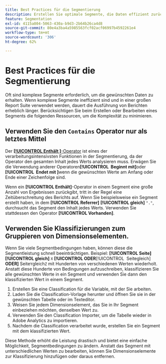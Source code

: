 ```yaml
---
title: Best Practices für die Segmentierung
description: Erstellen Sie optimale Segmente, die Daten effizient zurückgeben.
feature: Segmentation
exl-id: 4115a804-5063-430a-b9d3-2b64b26ca4d8
source-git-commit: 80e4a3ba4a5985563fcf02acf06997b4592261e4
workflow-type: tm+mt
source-wordcount: '306'
ht-degree: 62%

---
```


# Best Practices für die Segmentierung

Oft sind komplexe Segmente erforderlich, um die gewünschten Daten zu erhalten. Wenn komplexe Segmente ineffizient sind und in einer großen Report Suite verwendet werden, dauert die Ausführung von Berichten erheblich länger. Berücksichtigen Sie beim Erstellen oder Bearbeiten eines Segments die folgenden Ressourcen, um die Komplexität zu minimieren.

## Verwenden Sie den `Contains` Operator nur als letztes Mittel

Der [**[!UICONTROL Enthält &#x200B;]**-Operator](/help/components/segmentation/seg-reference/seg-operators.md) ist eines der verarbeitungsintensivsten Funktionen in der Segmentierung, da der Operator den gesamten Inhalt jedes Werts analysieren muss. Erwägen Sie die Verwendung anderer Operatoren&#x200B;**[!UICONTROL &#x200B; Beginnt mit &#x200B;]**&#x200B;oder&#x200B;**[!UICONTROL &#x200B; Endet mit &#x200B;]**&#x200B;wenn die gewünschten Werte am Anfang oder Ende einer Zeichenfolge sind.

Wenn ein **[!UICONTROL Enthält]**-Operator in einem Segment eine große Anzahl von Ergebnissen zurückgibt, tritt in der Regel eine Zeitüberschreitung des Berichts auf. Wenn Sie beispielsweise ein Segment erstellt haben, in dem **[!UICONTROL Referrer]** **[!UICONTROL gleich]** `"."`, durchsucht das Segment den Inhalt jedes Werts. Verwenden Sie stattdessen den Operator **[!UICONTROL Vorhanden]**.

## Verwenden Sie Klassifizierungen zum Gruppieren von Dimensionselementen.

Wenn Sie viele Segmentbedingungen haben, können diese die Segmentleistung schnell beeinträchtigen. Beispiel: **[!UICONTROL Seite]** **[!UICONTROL gleich]** `X` **[!UICONTROL ODER**&#x200B;[!UICONTROL &#x200B; Seite **&#x200B;**&#x200B;gleich &#x200B;]&#x200B;**&#x200B;**&#x200B;**ODER**&#x200B;**]** Seite **&#x200B;**&#x200B;`Y`gleich`Z` mit Hunderten von verschiedenen Werten wiederholt. Anstatt diese Hunderte von Bedingungen aufzuschreiben, klassifizieren Sie alle gewünschten Werte in ein Segment und verwenden Sie dann den klassifizierten Wert in einem Segment.

1. Erstellen Sie eine Classification für die Variable, mit der Sie arbeiten.
2. Laden Sie die Classification-Vorlage herunter und öffnen Sie sie in der gewünschten Tabelle oder im Texteditor.
3. Weisen Sie jedem Dimensionselement, das Sie in Ihr Segment einbeziehen möchten, denselben Wert zu.
4. Verwenden Sie den Classification Importer, um die Tabelle wieder in Adobe Analytics zu importieren.
5. Nachdem die Classification verarbeitet wurde, erstellen Sie ein Segment mit dem klassifizierten Wert.

Diese Methode erhöht die Leistung drastisch und bietet eine einfache Möglichkeit, Segmentbedingungen zu ändern. Anstatt das Segment mit unterschiedlichen Werten zu bearbeiten, können Sie Dimensionselemente zur Klassifizierung hinzufügen oder daraus entfernen.
